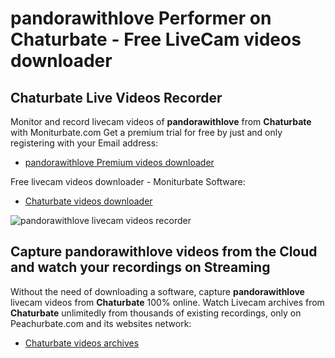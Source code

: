 # pandorawithlove Performer on Chaturbate - Free LiveCam videos downloader

## Chaturbate Live Videos Recorder

Monitor and record livecam videos of **pandorawithlove** from **Chaturbate** with Moniturbate.com
Get a premium trial for free by just and only registering with your Email address:
* [pandorawithlove Premium videos downloader](https://moniturbate.com/request-demo-licence-key.html)

Free livecam videos downloader - Moniturbate Software:
* [Chaturbate videos downloader](https://moniturbate.com/moniturbate-download-software.html)

![pandorawithlove livecam videos recorder](https://peachurnet.com/templates/moniturbate-software.png)


## Capture pandorawithlove videos from the Cloud and watch your recordings on Streaming

Without the need of downloading a software, capture **pandorawithlove** livecam videos from **Chaturbate** 100% online.
Watch Livecam archives from **Chaturbate** unlimitedly from thousands of existing recordings, only on Peachurbate.com and its websites network:
* [Chaturbate videos archives](https://peachurnet.com/)